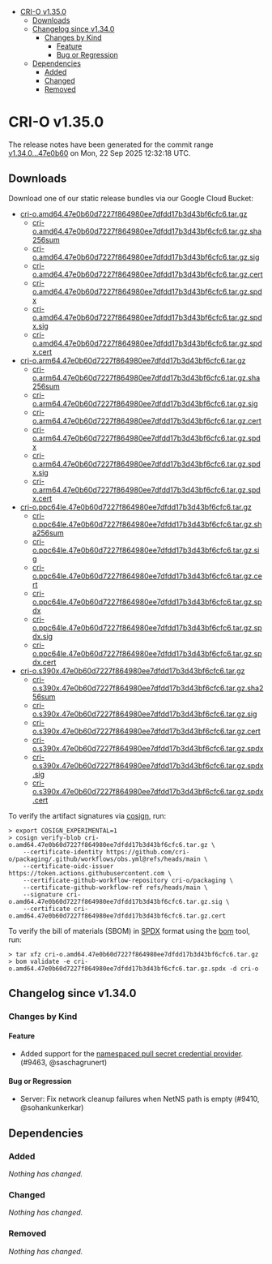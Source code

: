- [CRI-O v1.35.0](#cri-o-v1350)
  - [Downloads](#downloads)
  - [Changelog since v1.34.0](#changelog-since-v1340)
    - [Changes by Kind](#changes-by-kind)
      - [Feature](#feature)
      - [Bug or Regression](#bug-or-regression)
  - [Dependencies](#dependencies)
    - [Added](#added)
    - [Changed](#changed)
    - [Removed](#removed)

# CRI-O v1.35.0

The release notes have been generated for the commit range
[v1.34.0...47e0b60](https://github.com/cri-o/cri-o/compare/v1.34.0...v1.35.0) on Mon, 22 Sep 2025 12:32:18 UTC.

## Downloads

Download one of our static release bundles via our Google Cloud Bucket:

- [cri-o.amd64.47e0b60d7227f864980ee7dfdd17b3d43bf6cfc6.tar.gz](https://storage.googleapis.com/cri-o/artifacts/cri-o.amd64.47e0b60d7227f864980ee7dfdd17b3d43bf6cfc6.tar.gz)
  - [cri-o.amd64.47e0b60d7227f864980ee7dfdd17b3d43bf6cfc6.tar.gz.sha256sum](https://storage.googleapis.com/cri-o/artifacts/cri-o.amd64.47e0b60d7227f864980ee7dfdd17b3d43bf6cfc6.tar.gz.sha256sum)
  - [cri-o.amd64.47e0b60d7227f864980ee7dfdd17b3d43bf6cfc6.tar.gz.sig](https://storage.googleapis.com/cri-o/artifacts/cri-o.amd64.47e0b60d7227f864980ee7dfdd17b3d43bf6cfc6.tar.gz.sig)
  - [cri-o.amd64.47e0b60d7227f864980ee7dfdd17b3d43bf6cfc6.tar.gz.cert](https://storage.googleapis.com/cri-o/artifacts/cri-o.amd64.47e0b60d7227f864980ee7dfdd17b3d43bf6cfc6.tar.gz.cert)
  - [cri-o.amd64.47e0b60d7227f864980ee7dfdd17b3d43bf6cfc6.tar.gz.spdx](https://storage.googleapis.com/cri-o/artifacts/cri-o.amd64.47e0b60d7227f864980ee7dfdd17b3d43bf6cfc6.tar.gz.spdx)
  - [cri-o.amd64.47e0b60d7227f864980ee7dfdd17b3d43bf6cfc6.tar.gz.spdx.sig](https://storage.googleapis.com/cri-o/artifacts/cri-o.amd64.47e0b60d7227f864980ee7dfdd17b3d43bf6cfc6.tar.gz.spdx.sig)
  - [cri-o.amd64.47e0b60d7227f864980ee7dfdd17b3d43bf6cfc6.tar.gz.spdx.cert](https://storage.googleapis.com/cri-o/artifacts/cri-o.amd64.47e0b60d7227f864980ee7dfdd17b3d43bf6cfc6.tar.gz.spdx.cert)
- [cri-o.arm64.47e0b60d7227f864980ee7dfdd17b3d43bf6cfc6.tar.gz](https://storage.googleapis.com/cri-o/artifacts/cri-o.arm64.47e0b60d7227f864980ee7dfdd17b3d43bf6cfc6.tar.gz)
  - [cri-o.arm64.47e0b60d7227f864980ee7dfdd17b3d43bf6cfc6.tar.gz.sha256sum](https://storage.googleapis.com/cri-o/artifacts/cri-o.arm64.47e0b60d7227f864980ee7dfdd17b3d43bf6cfc6.tar.gz.sha256sum)
  - [cri-o.arm64.47e0b60d7227f864980ee7dfdd17b3d43bf6cfc6.tar.gz.sig](https://storage.googleapis.com/cri-o/artifacts/cri-o.arm64.47e0b60d7227f864980ee7dfdd17b3d43bf6cfc6.tar.gz.sig)
  - [cri-o.arm64.47e0b60d7227f864980ee7dfdd17b3d43bf6cfc6.tar.gz.cert](https://storage.googleapis.com/cri-o/artifacts/cri-o.arm64.47e0b60d7227f864980ee7dfdd17b3d43bf6cfc6.tar.gz.cert)
  - [cri-o.arm64.47e0b60d7227f864980ee7dfdd17b3d43bf6cfc6.tar.gz.spdx](https://storage.googleapis.com/cri-o/artifacts/cri-o.arm64.47e0b60d7227f864980ee7dfdd17b3d43bf6cfc6.tar.gz.spdx)
  - [cri-o.arm64.47e0b60d7227f864980ee7dfdd17b3d43bf6cfc6.tar.gz.spdx.sig](https://storage.googleapis.com/cri-o/artifacts/cri-o.arm64.47e0b60d7227f864980ee7dfdd17b3d43bf6cfc6.tar.gz.spdx.sig)
  - [cri-o.arm64.47e0b60d7227f864980ee7dfdd17b3d43bf6cfc6.tar.gz.spdx.cert](https://storage.googleapis.com/cri-o/artifacts/cri-o.arm64.47e0b60d7227f864980ee7dfdd17b3d43bf6cfc6.tar.gz.spdx.cert)
- [cri-o.ppc64le.47e0b60d7227f864980ee7dfdd17b3d43bf6cfc6.tar.gz](https://storage.googleapis.com/cri-o/artifacts/cri-o.ppc64le.47e0b60d7227f864980ee7dfdd17b3d43bf6cfc6.tar.gz)
  - [cri-o.ppc64le.47e0b60d7227f864980ee7dfdd17b3d43bf6cfc6.tar.gz.sha256sum](https://storage.googleapis.com/cri-o/artifacts/cri-o.ppc64le.47e0b60d7227f864980ee7dfdd17b3d43bf6cfc6.tar.gz.sha256sum)
  - [cri-o.ppc64le.47e0b60d7227f864980ee7dfdd17b3d43bf6cfc6.tar.gz.sig](https://storage.googleapis.com/cri-o/artifacts/cri-o.ppc64le.47e0b60d7227f864980ee7dfdd17b3d43bf6cfc6.tar.gz.sig)
  - [cri-o.ppc64le.47e0b60d7227f864980ee7dfdd17b3d43bf6cfc6.tar.gz.cert](https://storage.googleapis.com/cri-o/artifacts/cri-o.ppc64le.47e0b60d7227f864980ee7dfdd17b3d43bf6cfc6.tar.gz.cert)
  - [cri-o.ppc64le.47e0b60d7227f864980ee7dfdd17b3d43bf6cfc6.tar.gz.spdx](https://storage.googleapis.com/cri-o/artifacts/cri-o.ppc64le.47e0b60d7227f864980ee7dfdd17b3d43bf6cfc6.tar.gz.spdx)
  - [cri-o.ppc64le.47e0b60d7227f864980ee7dfdd17b3d43bf6cfc6.tar.gz.spdx.sig](https://storage.googleapis.com/cri-o/artifacts/cri-o.ppc64le.47e0b60d7227f864980ee7dfdd17b3d43bf6cfc6.tar.gz.spdx.sig)
  - [cri-o.ppc64le.47e0b60d7227f864980ee7dfdd17b3d43bf6cfc6.tar.gz.spdx.cert](https://storage.googleapis.com/cri-o/artifacts/cri-o.ppc64le.47e0b60d7227f864980ee7dfdd17b3d43bf6cfc6.tar.gz.spdx.cert)
- [cri-o.s390x.47e0b60d7227f864980ee7dfdd17b3d43bf6cfc6.tar.gz](https://storage.googleapis.com/cri-o/artifacts/cri-o.s390x.47e0b60d7227f864980ee7dfdd17b3d43bf6cfc6.tar.gz)
  - [cri-o.s390x.47e0b60d7227f864980ee7dfdd17b3d43bf6cfc6.tar.gz.sha256sum](https://storage.googleapis.com/cri-o/artifacts/cri-o.s390x.47e0b60d7227f864980ee7dfdd17b3d43bf6cfc6.tar.gz.sha256sum)
  - [cri-o.s390x.47e0b60d7227f864980ee7dfdd17b3d43bf6cfc6.tar.gz.sig](https://storage.googleapis.com/cri-o/artifacts/cri-o.s390x.47e0b60d7227f864980ee7dfdd17b3d43bf6cfc6.tar.gz.sig)
  - [cri-o.s390x.47e0b60d7227f864980ee7dfdd17b3d43bf6cfc6.tar.gz.cert](https://storage.googleapis.com/cri-o/artifacts/cri-o.s390x.47e0b60d7227f864980ee7dfdd17b3d43bf6cfc6.tar.gz.cert)
  - [cri-o.s390x.47e0b60d7227f864980ee7dfdd17b3d43bf6cfc6.tar.gz.spdx](https://storage.googleapis.com/cri-o/artifacts/cri-o.s390x.47e0b60d7227f864980ee7dfdd17b3d43bf6cfc6.tar.gz.spdx)
  - [cri-o.s390x.47e0b60d7227f864980ee7dfdd17b3d43bf6cfc6.tar.gz.spdx.sig](https://storage.googleapis.com/cri-o/artifacts/cri-o.s390x.47e0b60d7227f864980ee7dfdd17b3d43bf6cfc6.tar.gz.spdx.sig)
  - [cri-o.s390x.47e0b60d7227f864980ee7dfdd17b3d43bf6cfc6.tar.gz.spdx.cert](https://storage.googleapis.com/cri-o/artifacts/cri-o.s390x.47e0b60d7227f864980ee7dfdd17b3d43bf6cfc6.tar.gz.spdx.cert)

To verify the artifact signatures via [cosign](https://github.com/sigstore/cosign), run:

```console
> export COSIGN_EXPERIMENTAL=1
> cosign verify-blob cri-o.amd64.47e0b60d7227f864980ee7dfdd17b3d43bf6cfc6.tar.gz \
    --certificate-identity https://github.com/cri-o/packaging/.github/workflows/obs.yml@refs/heads/main \
    --certificate-oidc-issuer https://token.actions.githubusercontent.com \
    --certificate-github-workflow-repository cri-o/packaging \
    --certificate-github-workflow-ref refs/heads/main \
    --signature cri-o.amd64.47e0b60d7227f864980ee7dfdd17b3d43bf6cfc6.tar.gz.sig \
    --certificate cri-o.amd64.47e0b60d7227f864980ee7dfdd17b3d43bf6cfc6.tar.gz.cert
```

To verify the bill of materials (SBOM) in [SPDX](https://spdx.org) format using the [bom](https://sigs.k8s.io/bom) tool, run:

```console
> tar xfz cri-o.amd64.47e0b60d7227f864980ee7dfdd17b3d43bf6cfc6.tar.gz
> bom validate -e cri-o.amd64.47e0b60d7227f864980ee7dfdd17b3d43bf6cfc6.tar.gz.spdx -d cri-o
```

## Changelog since v1.34.0

### Changes by Kind

#### Feature
 - Added support for the [namespaced pull secret credential provider](https://github.com/cri-o/credential-provider). (#9463, @saschagrunert)

#### Bug or Regression
 - Server: Fix network cleanup failures when NetNS path is empty (#9410, @sohankunkerkar)

## Dependencies

### Added
_Nothing has changed._

### Changed
_Nothing has changed._

### Removed
_Nothing has changed._
